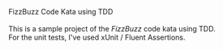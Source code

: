 FizzBuzz Code Kata using TDD
<br/>
<br/>
This is a sample project of the *FizzBuzz* code kata using TDD.
<br/>
For the unit tests, I've used xUnit / Fluent Assertions.



